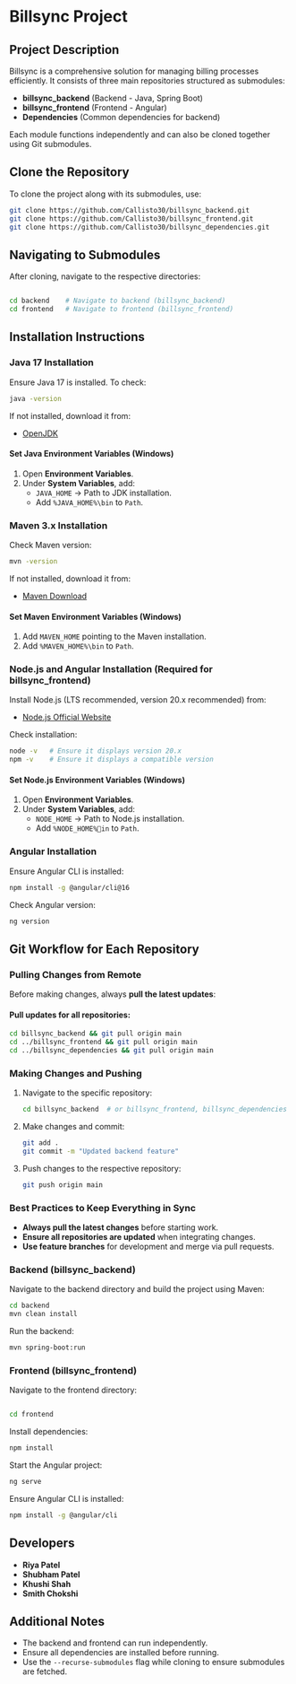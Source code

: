 # Billsync Project

## Project Description

Billsync is a comprehensive solution for managing billing processes efficiently. It consists of three main repositories structured as submodules:

- **billsync_backend** (Backend - Java, Spring Boot)
- **billsync_frontend** (Frontend - Angular)
- **Dependencies** (Common dependencies for backend)

Each module functions independently and can also be cloned together using Git submodules.

## Clone the Repository

To clone the project along with its submodules, use:

```sh
git clone https://github.com/Callisto30/billsync_backend.git
git clone https://github.com/Callisto30/billsync_frontend.git
git clone https://github.com/Callisto30/billsync_dependencies.git
```

## Navigating to Submodules

After cloning, navigate to the respective directories:

```sh

cd backend    # Navigate to backend (billsync_backend)
cd frontend   # Navigate to frontend (billsync_frontend)
```

## Installation Instructions

### Java 17 Installation

Ensure Java 17 is installed. To check:

```sh
java -version
```

If not installed, download it from:
- [OpenJDK](https://openjdk.org/)

#### Set Java Environment Variables (Windows)

1. Open **Environment Variables**.
2. Under **System Variables**, add:
   - `JAVA_HOME` → Path to JDK installation.
   - Add `%JAVA_HOME%\bin` to `Path`.

### Maven 3.x Installation

Check Maven version:

```sh
mvn -version
```

If not installed, download it from:
- [Maven Download](https://maven.apache.org/download.cgi)

#### Set Maven Environment Variables (Windows)

1. Add `MAVEN_HOME` pointing to the Maven installation.
2. Add `%MAVEN_HOME%\bin` to `Path`.

### Node.js and Angular Installation (Required for billsync_frontend)

Install Node.js (LTS recommended, version 20.x recommended) from:
- [Node.js Official Website](https://nodejs.org/)

Check installation:

```sh
node -v   # Ensure it displays version 20.x
npm -v    # Ensure it displays a compatible version
```

#### Set Node.js Environment Variables (Windows)

1. Open **Environment Variables**.
2. Under **System Variables**, add:
   - `NODE_HOME` → Path to Node.js installation.
   - Add `%NODE_HOME%in` to `Path`.

### Angular Installation

Ensure Angular CLI is installed:

```sh
npm install -g @angular/cli@16
```

Check Angular version:

```sh
ng version
```


## Git Workflow for Each Repository

### **Pulling Changes from Remote**
Before making changes, always **pull the latest updates**:

#### Pull updates for all repositories:
```sh
cd billsync_backend && git pull origin main
cd ../billsync_frontend && git pull origin main
cd ../billsync_dependencies && git pull origin main
```

### **Making Changes and Pushing**
1. Navigate to the specific repository:
   ```sh
   cd billsync_backend  # or billsync_frontend, billsync_dependencies
   ```
2. Make changes and commit:
   ```sh
   git add .
   git commit -m "Updated backend feature"
   ```
3. Push changes to the respective repository:
   ```sh
   git push origin main
   ```

### **Best Practices to Keep Everything in Sync**
- **Always pull the latest changes** before starting work.
- **Ensure all repositories are updated** when integrating changes.
- **Use feature branches** for development and merge via pull requests.
### Backend (billsync_backend)

Navigate to the backend directory and build the project using Maven:

```sh
cd backend
mvn clean install
```

Run the backend:

```sh
mvn spring-boot:run
```

### Frontend (billsync_frontend)

Navigate to the frontend directory:

```sh

cd frontend
```

Install dependencies:

```sh
npm install
```

Start the Angular project:

```sh
ng serve
```

Ensure Angular CLI is installed:

```sh
npm install -g @angular/cli
```

## Developers

- **Riya Patel**
- **Shubham Patel**
- **Khushi Shah**
- **Smith Chokshi**

## Additional Notes

- The backend and frontend can run independently.
- Ensure all dependencies are installed before running.
- Use the `--recurse-submodules` flag while cloning to ensure submodules are fetched.
